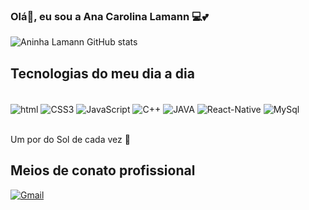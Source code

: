 
### Olá👋, eu sou a Ana Carolina Lamann 💻💕

![Aninha Lamann GitHub stats](https://github-readme-stats.vercel.app/api?username=Aninha-Lamann&show_icons=true&theme=jolly)

## Tecnologias do meu dia a dia
<div style="display: inline_block"> <br/>
<img align= "center" alt="html" src="https://img.shields.io/badge/HTML5-E34F26?style=for-the-badge&logo=html5&logoColor=white">
<img align= "center" alt="CSS3" src="https://img.shields.io/badge/CSS3-1572B6?style=for-the-badge&logo=css3&logoColor=white">
<img align= "center" alt="JavaScript" src="https://img.shields.io/badge/JavaScript-F7DF1E?style=for-the-badge&logo=javascript&logoColor=black">
<img align= "center" alt="C++" src="https://img.shields.io/badge/C%2B%2B-00599C?style=for-the-badge&logo=c%2B%2B&logoColor=white">
<img align= "center" alt="JAVA" src="https://img.shields.io/badge/Java-ED8B00?style=for-the-badge&logo=openjdk&logoColor=white">
<img align= "center" alt="React-Native" src="https://img.shields.io/badge/React_Native-20232A?style=for-the-badge&logo=react&logoColor=61DAFB">
<img align= "center" alt="MySql" src="https://img.shields.io/badge/MySQL-00000F?style=for-the-badge&logo=mysql&logoColor=white">
</div> <br/>

Um por do Sol de cada vez 🌄

## Meios de conato profissional
[![Gmail](https://img.shields.io/badge/Gmail-D14836?style=for-the-badge&logo=gmail&logoColor=white)](a.lamann@hotmail.com)
